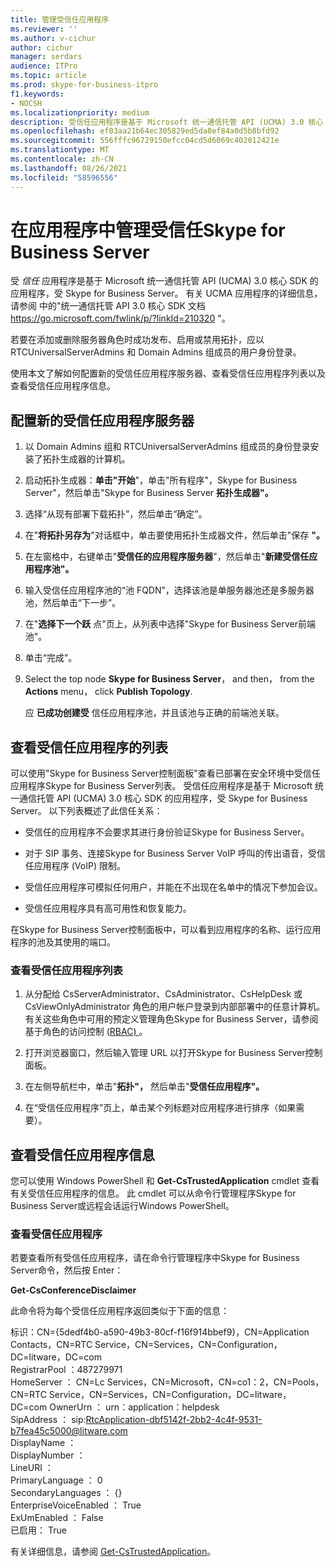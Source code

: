 ```yaml
---
title: 管理受信任应用程序
ms.reviewer: ''
ms.author: v-cichur
author: cichur
manager: serdars
audience: ITPro
ms.topic: article
ms.prod: skype-for-business-itpro
f1.keywords:
- NOCSH
ms.localizationpriority: medium
description: 受信任应用程序是基于 Microsoft 统一通信托管 API (UCMA) 3.0 核心 SDK 的应用程序，受 Skype for Business Server。
ms.openlocfilehash: ef03aa21b64ec305829ed5da8ef84a0d5b8bfd92
ms.sourcegitcommit: 556fffc96729150efcc04cd5d6069c402012421e
ms.translationtype: MT
ms.contentlocale: zh-CN
ms.lasthandoff: 08/26/2021
ms.locfileid: "58596556"
---
```

# <a name="manage-trusted-applications-in-skype-for-business-server"></a>在应用程序中管理受信任Skype for Business Server

受 *信任* 应用程序是基于 Microsoft 统一通信托管 API (UCMA) 3.0 核心 SDK 的应用程序，受 Skype for Business Server。 有关 UCMA 应用程序的详细信息，请参阅 中的"统一通信托管 API 3.0 核心 SDK 文档 https://go.microsoft.com/fwlink/p/?linkId=210320 "。

若要在添加或删除服务器角色时成功发布、启用或禁用拓扑，应以 RTCUniversalServerAdmins 和 Domain Admins 组成员的用户身份登录。 

使用本文了解如何配置新的受信任应用程序服务器、查看受信任应用程序列表以及查看受信任应用程序信息。 

## <a name="configure-a-new-trusted-application-server"></a>配置新的受信任应用程序服务器

1.  以 Domain Admins 组和 RTCUniversalServerAdmins 组成员的身份登录安装了拓扑生成器的计算机。

2.  启动拓扑生成器：**单击"开始**"，单击"所有程序"，Skype for Business Server"，然后单击"Skype for Business Server **拓扑生成器"。** 

3.  选择“从现有部署下载拓扑”，然后单击“确定”。

4.  在"**将拓扑另存为**"对话框中，单击要使用拓扑生成器文件，然后单击"保存 **"。**

5.  在左窗格中，右键单击"**受信任的应用程序服务器**"，然后单击"**新建受信任应用程序池"。**

6.  输入受信任应用程序池的“池 FQDN”，选择该池是单服务器池还是多服务器池，然后单击“下一步”。

7.  在"**选择下一个跃** 点"页上，从列表中选择"Skype for Business Server前端池"。

8.  单击“完成”。

9.  Select the top node **Skype for Business Server**， and then， from the **Actions** menu， click **Publish Topology**.
    
    应 **已成功创建受** 信任应用程序池，并且该池与正确的前端池关联。


## <a name="view-a-list-of-trusted-applications"></a>查看受信任应用程序的列表

可以使用"Skype for Business Server控制面板"查看已部署在安全环境中受信任应用程序Skype for Business Server列表。 受信任应用程序是基于 Microsoft 统一通信托管 API (UCMA) 3.0 核心 SDK 的应用程序，受 Skype for Business Server。 以下列表概述了此信任关系：

  - 受信任的应用程序不会要求其进行身份验证Skype for Business Server。

  - 对于 SIP 事务、连接Skype for Business Server VoIP 呼叫的传出语音，受信任应用程序 (VoIP) 限制。

  - 受信任应用程序可模拟任何用户，并能在不出现在名单中的情况下参加会议。

  - 受信任应用程序具有高可用性和恢复能力。

在Skype for Business Server控制面板中，可以看到应用程序的名称、运行应用程序的池及其使用的端口。


### <a name="to-view-a-list-of-trusted-applications"></a>查看受信任应用程序列表

1.  从分配给 CsServerAdministrator、CsAdministrator、CsHelpDesk 或 CsViewOnlyAdministrator 角色的用户帐户登录到内部部署中的任意计算机。 有关这些角色中可用的预定义管理角色Skype for Business Server，请参阅基于角色的访问控制 ([RBAC) ](../plan-your-deployment/security/role-based-access-control-rbac.md)。

2.  打开浏览器窗口，然后输入管理 URL 以打开Skype for Business Server控制面板。

3.  在左侧导航栏中，单击"**拓扑"，** 然后单击"**受信任应用程序"。**

4.  在“受信任应用程序”页上，单击某个列标题对应用程序进行排序（如果需要）。


## <a name="view-trusted-application-information"></a>查看受信任应用程序信息

您可以使用 Windows PowerShell 和 **Get-CsTrustedApplication** cmdlet 查看有关受信任应用程序的信息。 此 cmdlet 可以从命令行管理程序Skype for Business Server或远程会话运行Windows PowerShell。 


### <a name="to-view-trusted-applications"></a>查看受信任应用程序

若要查看所有受信任应用程序，请在命令行管理程序中Skype for Business Server命令，然后按 Enter：
    
   **Get-CsConferenceDisclaimer**
    
   此命令将为每个受信任应用程序返回类似于下面的信息：
    
   标识：CN={5dedf4b0-a590-49b3-80cf-f16f914bbef9}，CN=Application Contacts，CN=RTC Service，CN=Services，CN=Configuration，DC=litware，DC=com<br/>
   RegistrarPool ：487279971<br/>
   HomeServer ： CN=Lc Services，CN=Microsoft，CN=co1：2，CN=Pools，CN=RTC Service，CN=Services，CN=Configuration，DC=litware，DC=com OwnerUrn ： urn：application：helpdesk<br/>
   SipAddress ： sip:RtcApplication-dbf5142f-2bb2-4c4f-9531-b7fea45c5000@litware.com<br/>
   DisplayName ：<br/>
   DisplayNumber ：<br/>
   LineURI ：<br/>
   PrimaryLanguage ： 0<br/>
   SecondaryLanguages ： {}<br/>
   EnterpriseVoiceEnabled ： True<br/>
   ExUmEnabled ： False<br/>
   已启用： True<br/>
    
   有关详细信息，请参阅 [Get-CsTrustedApplication](/powershell/module/skype/Get-CsTrustedApplication)。